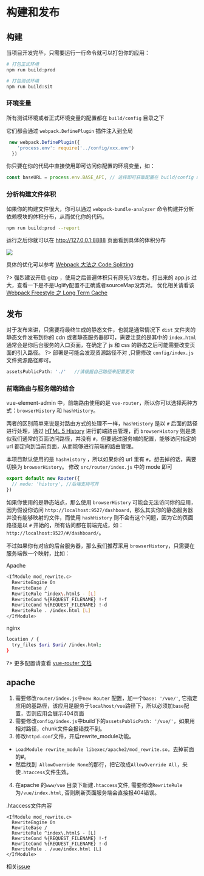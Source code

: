 # 构建和发布

## 构建

当项目开发完毕，只需要运行一行命令就可以打包你的应用：

```bash
# 打包正式环境
npm run build:prod

# 打包测试环境
npm run build:sit
```

### 环境变量
所有测试环境或者正式环境变量的配置都在 `build/config` 目录之下

它们都会通过 `webpack.DefinePlugin` 插件注入到全局

```js
 new webpack.DefinePlugin({
    'process.env': require('../config/xxx.env')
  })
```

你只要在你的代码中直接使用即可访问你配置的环境变量，如：
```js
const baseURL = process.env.BASE_API, // 这样即可获取配置在 build/config api 的 base_url 了
```


### 分析构建文件体积

如果你的构建文件很大，你可以通过 `webpack-bundle-analyzer` 命令构建并分析依赖模块的体积分布，从而优化你的代码。

```bash
npm run build:prod --report
```

运行之后你就可以在 http://127.0.0.1:8888 页面看到具体的体积分布

![](https://wpimg.wallstcn.com/3fddf034-2b38-4299-b0d2-b748fb2abef0.jpg)

具体的优化可以参考 [Webpack 大法之 Code Splitting](https://zhuanlan.zhihu.com/p/26710831)

?> 强烈建议开启 gizp ，使用之后普遍体积只有原先1/3左右。打出来的 app.js 过大，查看一下是不是Uglify配置不正确或者sourceMap没弄对。 优化相关请看该 [Webpack Freestyle 之 Long Term Cache](https://zhuanlan.zhihu.com/p/27710902)

## 发布

对于发布来讲，只需要将最终生成的静态文件，也就是通常情况下 `dist` 文件夹的静态文件发布到你的 cdn 或者静态服务器即可，需要注意的是其中的 `index.html` 通常会是你后台服务的入口页面，在确定了 js 和 css 的静态之后可能需要改变页面的引入路径。
?> 部署是可能会发现资源路径不对 ,只需修改 `config/index.js` 文件资源路径即可。

```js
assetsPublicPath: './'   //请根据自己路径来配置更改
```

### 前端路由与服务端的结合

vue-element-admin 中，前端路由使用的是 `vue-router`，所以你可以选择两种方式：`browserHistory` 和 `hashHistory`。

两者的区别简单来说是对路由方式的处理不一样，`hashHistory` 是以 `#` 后面的路径进行处理，通过 [HTML 5 History](https://developer.mozilla.org/en-US/docs/Web/API/History_API) 进行前端路由管理，而 `browserHistory` 则是类似我们通常的页面访问路径，并没有 `#`，但要通过服务端的配置，能够访问指定的 url 都定向到当前页面，从而能够进行前端的路由管理。

本项目默认使用的是 `hashHistory` ，所以如果你的 url 里有 `#`，想去掉的话，需要切换为 `browserHistory`。
修改 `src/router/index.js` 中的 mode 即可
```js
export default new Router({
  // mode: 'history', //后端支持可开
})
```

如果你使用的是静态站点，那么使用 `browserHistory` 可能会无法访问你的应用，因为假设你访问 `http://localhost:9527/dashboard`，那么其实你的静态服务器并没有能够映射的文件，而使用 `hashHistory` 则不会有这个问题，因为它的页面路径是以 `#` 开始的，所有访问都在前端完成，如：`http://localhost:9527/#/dashboard/`。

不过如果你有对应的后台服务器，那么我们推荐采用 `browserHistory`，只需要在服务端做一个映射，比如：

Apache
```bash
<IfModule mod_rewrite.c>
  RewriteEngine On
  RewriteBase /
  RewriteRule ^index\.html$ - [L]
  RewriteCond %{REQUEST_FILENAME} !-f
  RewriteCond %{REQUEST_FILENAME} !-d
  RewriteRule . /index.html [L]
</IfModule>
```
nginx
```bash
location / {
  try_files $uri $uri/ /index.html;
}
```

?> 更多配置请查看 [vue-router 文档](https://router.vuejs.org/zh-cn/essentials/history-mode.html)

## apache
1. 需要修改`router/index.js`中`new Router` 配置，加一个`base: '/vue/'`, 它指定应用的基路径，该应用是服务于`localhost/vue`路径下，所以必须加`base`配置，否则应用会展示404页面
2. 需要修改`config/index.js`中build下的`assetsPublicPath: '/vue/'`，如果用相对路径，chunk文件会报错找不到。
3. 修改`httpd.conf`文件，开启rewrite_module功能。
- `LoadModule rewrite_module libexec/apache2/mod_rewrite.so`，去掉前面的#。
- 然后找到` AllowOverride None`的那行，把它改成`AllowOverride All`，来使`.htaccess`文件生效。
4. 在apache 的`www/vue` 目录下新建`.htaccess`文件, 需要修改`RewriteRule` 为`/vue/index.html`, 否则刷新页面服务端会直接报404错误。

.htaccess文件内容
```
<IfModule mod_rewrite.c>
  RewriteEngine On
  RewriteBase /
  RewriteRule ^index\.html$ - [L]
  RewriteCond %{REQUEST_FILENAME} !-f
  RewriteCond %{REQUEST_FILENAME} !-d
  RewriteRule . /vue/index.html [L]
</IfModule>
```
相关[issue](https://github.com/PanJiaChen/vue-element-admin/issues/370)
